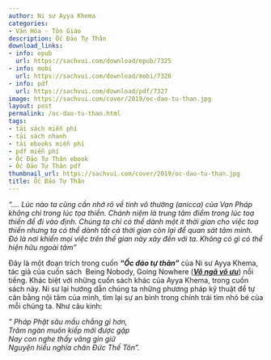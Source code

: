 ```yaml
---
author: Ni sư Ayya Khema
categories:
- Văn Hóa - Tôn Giáo
description: Ốc Đảo Tự Thân
download_links:
- info: epub
  url: https://sachvui.com/download/epub/7325
- info: mobi
  url: https://sachvui.com/download/mobi/7326
- info: pdf
  url: https://sachvui.com/download/pdf/7327
image: https://sachvui.com/cover/2019/oc-dao-tu-than.jpg
layout: post
permalink: /oc-dao-tu-than.html
tags:
- tải sách miễn phí
- tải sách nhanh
- tải ebooks miễn phí
- pdf miễn phí
- Ốc Đảo Tự Thân ebook
- Ốc Đảo Tự Thân pdf
thumbnail_url: https://sachvui.com/cover/2019/oc-dao-tu-than.jpg
title: Ốc Đảo Tự Thân
---
```


 <div class="item-desc text-justify"> <p><em>“…. Lúc nào ta cũng cần nhớ rõ về tính vô thường (anicca) của Vạn Pháp không chỉ trong lúc tọa thiền. Chánh niệm là trung tâm điểm trong lúc toạ thiền để đi vào định. Chúng ta chỉ có thể dành một ít thời gian cho việc toạ thiền nhưng ta có thể dành tất cả thời gian còn lại để quan sát tâm mình. Đó là nơi khiến mọi việc trên thế gian này xảy đến với ta. Không có gì có thể hiện hữu ngoài tâm”</em></p><p>Đây là một đoạn trích trong cuốn <em><strong>“Ốc đảo tự thân”</strong></em> của Ni sư Ayya Khema, tác giả của cuốn sách  Being Nobody, Going Nowhere (<a href="https://sachvui.com/ebook/vo-nga-vo-uu-ni-su-ayya-khema.4108.html"><strong><em>Vô ngã vô ưu</em></strong></a>) nổi tiếng. Khác biệt với những cuốn sách khác của Ayya Khema, trong cuốn sách này. Ni sư lại hướng dẫn chúng ta những phương pháp kỹ thuật để tự cân bằng nội tâm của mình, tìm lại sự an bình trong chính trái tim nhỏ bé của mỗi chúng ta. Như câu kinh:</p><p><em>” Pháp Phật sâu mầu chẳng gì hơn,<br>Trăm ngàn muôn kiếp mới được gặp<br>Nay con nghe thấy vâng gìn giữ<br>Nguyện hiểu nghĩa chân Đức Thế Tôn”.</em></p> </div>